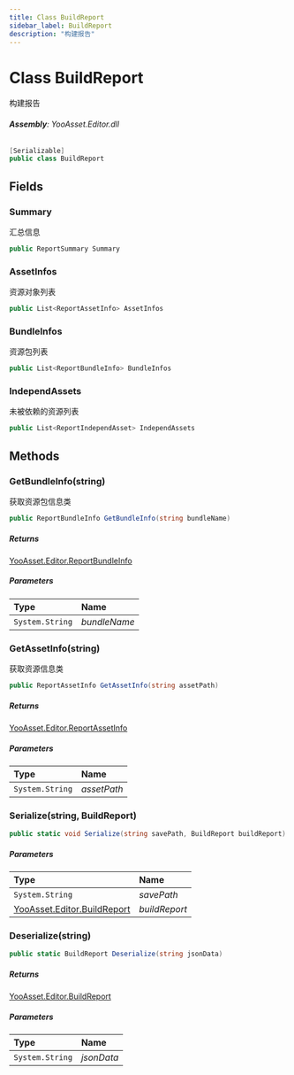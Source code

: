 ```yaml
---
title: Class BuildReport
sidebar_label: BuildReport
description: "构建报告"
---
```

# Class BuildReport
构建报告

###### **Assembly**: YooAsset.Editor.dll

```csharp title="Declaration"
[Serializable]
public class BuildReport
```
## Fields
### Summary
汇总信息

```csharp title="Declaration"
public ReportSummary Summary
```
### AssetInfos
资源对象列表

```csharp title="Declaration"
public List<ReportAssetInfo> AssetInfos
```
### BundleInfos
资源包列表

```csharp title="Declaration"
public List<ReportBundleInfo> BundleInfos
```
### IndependAssets
未被依赖的资源列表

```csharp title="Declaration"
public List<ReportIndependAsset> IndependAssets
```
## Methods
### GetBundleInfo(string)
获取资源包信息类

```csharp title="Declaration"
public ReportBundleInfo GetBundleInfo(string bundleName)
```

##### Returns

[YooAsset.Editor.ReportBundleInfo](../YooAsset.Editor/ReportBundleInfo.md)

##### Parameters

| Type | Name |
|:--- |:--- |
| `System.String` | *bundleName* |

### GetAssetInfo(string)
获取资源信息类

```csharp title="Declaration"
public ReportAssetInfo GetAssetInfo(string assetPath)
```

##### Returns

[YooAsset.Editor.ReportAssetInfo](../YooAsset.Editor/ReportAssetInfo.md)

##### Parameters

| Type | Name |
|:--- |:--- |
| `System.String` | *assetPath* |

### Serialize(string, BuildReport)


```csharp title="Declaration"
public static void Serialize(string savePath, BuildReport buildReport)
```

##### Parameters

| Type | Name |
|:--- |:--- |
| `System.String` | *savePath* |
| [YooAsset.Editor.BuildReport](../YooAsset.Editor/BuildReport.md) | *buildReport* |

### Deserialize(string)


```csharp title="Declaration"
public static BuildReport Deserialize(string jsonData)
```

##### Returns

[YooAsset.Editor.BuildReport](../YooAsset.Editor/BuildReport.md)

##### Parameters

| Type | Name |
|:--- |:--- |
| `System.String` | *jsonData* |

